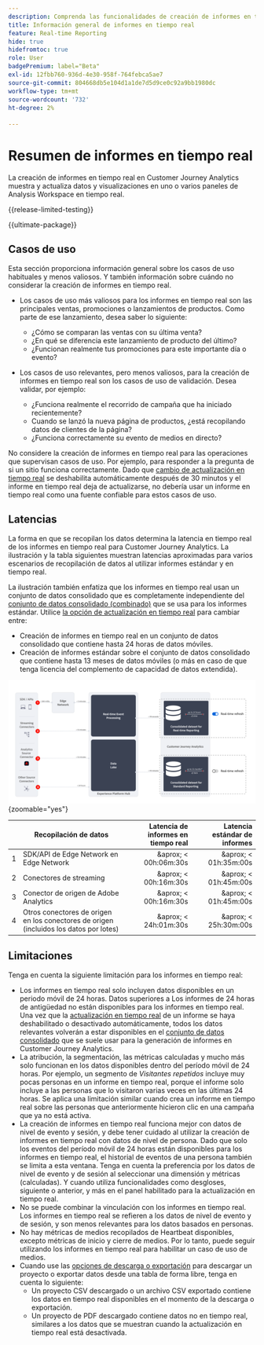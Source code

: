 ```yaml
---
description: Comprenda las funcionalidades de creación de informes en tiempo real en Customer Journey Analytics.
title: Información general de informes en tiempo real
feature: Real-time Reporting
hide: true
hidefromtoc: true
role: User
badgePremium: label="Beta"
exl-id: 12fbb760-936d-4e30-958f-764febca5ae7
source-git-commit: 804668db5e104d1a1de7d5d9ce0c92a9bb1980dc
workflow-type: tm+mt
source-wordcount: '732'
ht-degree: 2%

---
```


# Resumen de informes en tiempo real

La creación de informes en tiempo real en Customer Journey Analytics muestra y actualiza datos y visualizaciones en uno o varios paneles de Analysis Workspace en tiempo real.

{{release-limited-testing}}

{{ultimate-package}}

## Casos de uso

Esta sección proporciona información general sobre los casos de uso habituales y menos valiosos. Y también información sobre cuándo no considerar la creación de informes en tiempo real.

* Los casos de uso más valiosos para los informes en tiempo real son las principales ventas, promociones o lanzamientos de productos.
Como parte de ese lanzamiento, desea saber lo siguiente:

   * ¿Cómo se comparan las ventas con su última venta?
   * ¿En qué se diferencia este lanzamiento de producto del último?
   * ¿Funcionan realmente tus promociones para este importante día o evento?

* Los casos de uso relevantes, pero menos valiosos, para la creación de informes en tiempo real son los casos de uso de validación.
Desea validar, por ejemplo:

   * ¿Funciona realmente el recorrido de campaña que ha iniciado recientemente?
   * Cuando se lanzó la nueva página de productos, ¿está recopilando datos de clientes de la página?
   * ¿Funciona correctamente su evento de medios en directo?

No considere la creación de informes en tiempo real para las operaciones que supervisan casos de uso. Por ejemplo, para responder a la pregunta de si un sitio funciona correctamente. Dado que [cambio de actualización en tiempo real](use-real-time.md) se deshabilita automáticamente después de 30 minutos y el informe en tiempo real deja de actualizarse, no debería usar un informe en tiempo real como una fuente confiable para estos casos de uso.


## Latencias

La forma en que se recopilan los datos determina la latencia en tiempo real de los informes en tiempo real para Customer Journey Analytics. La ilustración y la tabla siguientes muestran latencias aproximadas para varios escenarios de recopilación de datos al utilizar informes estándar y en tiempo real.

La ilustración también enfatiza que los informes en tiempo real usan un conjunto de datos consolidado que es completamente independiente del [conjunto de datos consolidado (combinado)](/help/connections/combined-dataset.md) que se usa para los informes estándar. Utilice [la opción de actualización en tiempo real](use-real-time.md) para cambiar entre:

* Creación de informes en tiempo real en un conjunto de datos consolidado que contiene hasta 24 horas de datos móviles.
* Creación de informes estándar sobre el conjunto de datos consolidado que contiene hasta 13 meses de datos móviles (o más en caso de que tenga licencia del complemento de capacidad de datos extendida).

![Creación de informes en tiempo real](assets/real-time-reporting-latencies.svg){zoomable="yes"}

| | Recopilación de datos | Latencia de informes en tiempo real | Latencia estándar de informes |
|:---:|---|--:|--:|
| 1 | SDK/API de Edge Network en Edge Network | &amp;aprox; &lt; 00h:06m:30s | &amp;aprox; &lt; 01h:35m:00s |
| 2 | Conectores de streaming | &amp;aprox; &lt; 00h:16m:30s | &amp;aprox; &lt; 01h:45m:00s |
| 3 | Conector de origen de Adobe Analytics | &amp;aprox; &lt; 00h:16m:30s | &amp;aprox; &lt; 01h:45m:00s |
| 4 | Otros conectores de origen en los conectores de origen (incluidos los datos por lotes) | &amp;aprox; &lt; 24h:01m:30s | &amp;aprox; &lt; 25h:30m:00s |

## Limitaciones

Tenga en cuenta la siguiente limitación para los informes en tiempo real:

* Los informes en tiempo real solo incluyen datos disponibles en un periodo móvil de 24 horas. Datos superiores a   Los informes de 24 horas de antigüedad no están disponibles para los informes en tiempo real. Una vez que la [actualización en tiempo real](use-real-time.md) de un informe se haya deshabilitado o desactivado automáticamente, todos los datos relevantes volverán a estar disponibles en el [conjunto de datos consolidado](/help/connections/combined-dataset.md) que se suele usar para la generación de informes en Customer Journey Analytics.
* La atribución, la segmentación, las métricas calculadas y mucho más solo funcionan en los datos disponibles dentro del período móvil de 24 horas. Por ejemplo, un segmento de *Visitantes repetidos* incluye muy pocas personas en un informe en tiempo real, porque el informe solo incluye a las personas que lo visitaron varias veces en las últimas 24 horas. Se aplica una limitación similar cuando crea un informe en tiempo real sobre las personas que anteriormente hicieron clic en una campaña que ya no está activa.
* La creación de informes en tiempo real funciona mejor con datos de nivel de evento y sesión, y debe tener cuidado al utilizar la creación de informes en tiempo real con datos de nivel de persona. <!--Need to explain this a bit better --> Dado que solo los eventos del período móvil de 24 horas están disponibles para los informes en tiempo real, el historial de eventos de una persona también se limita a esta ventana. Tenga en cuenta la preferencia por los datos de nivel de evento y de sesión al seleccionar una dimensión y métricas (calculadas). Y cuando utiliza funcionalidades como desgloses, siguiente o anterior, y más en el panel habilitado para la actualización en tiempo real.
* No se puede combinar la vinculación con los informes en tiempo real. <!-- Do we need to explain this in more detail, why? --> Los informes en tiempo real se refieren a los datos de nivel de evento y de sesión, y son menos relevantes para los datos basados en personas.
* No hay métricas de medios recopilados de Heartbeat disponibles, excepto métricas de inicio y cierre de medios. Por lo tanto, puede seguir utilizando los informes en tiempo real para habilitar un caso de uso de medios.
* Cuando use las [opciones de descarga o exportación](/help/analysis-workspace/export/download-send.md) para descargar un proyecto o exportar datos desde una tabla de forma libre, tenga en cuenta lo siguiente:
   * Un proyecto CSV descargado o un archivo CSV exportado contiene los datos en tiempo real disponibles en el momento de la descarga o exportación.
   * Un proyecto de PDF descargado contiene datos no en tiempo real, similares a los datos que se muestran cuando la actualización en tiempo real está desactivada.
